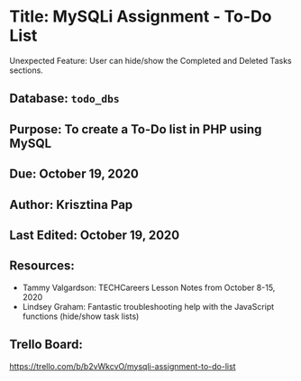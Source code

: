 # Title: MySQLi Assignment - To-Do List

Unexpected Feature: User can hide/show the Completed and Deleted Tasks sections.


## Database: `todo_dbs`

## Purpose: To create a To-Do list in PHP using MySQL

## Due: October 19, 2020

## Author: Krisztina Pap

## Last Edited: October 19, 2020

## Resources:
- Tammy Valgardson: TECHCareers Lesson Notes from October 8-15, 2020
- Lindsey Graham: Fantastic troubleshooting help with the JavaScript functions (hide/show task lists)


## Trello Board:
https://trello.com/b/b2vWkcvO/mysqli-assignment-to-do-list